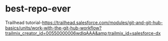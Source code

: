 # best-repo-ever
Trailhead tutorial-https://trailhead.salesforce.com/modules/git-and-git-hub-basics/units/work-with-the-git-hub-workflow?trailmix_creator_id=00550000006wdlqAAA&amp;trailmix_id=salesforce-dx
